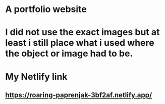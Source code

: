 # A portfolio website

# I did not use the exact images but at least i still place what i used where the object or image had to be.

# My Netlify link

## https://roaring-paprenjak-3bf2af.netlify.app/

